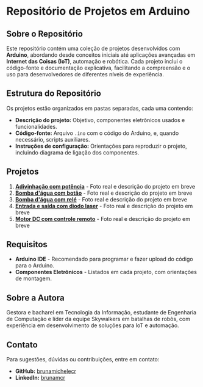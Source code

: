 # Repositório de Projetos em Arduino

## Sobre o Repositório
Este repositório contém uma coleção de projetos desenvolvidos com **Arduino**, abordando desde conceitos iniciais até aplicações avançadas em **Internet das Coisas (IoT)**, automação e robótica. Cada projeto inclui o código-fonte e documentação explicativa, facilitando a compreensão e o uso para desenvolvedores de diferentes níveis de experiência.

## Estrutura do Repositório
Os projetos estão organizados em pastas separadas, cada uma contendo:
- **Descrição do projeto:** Objetivo, componentes eletrônicos usados e funcionalidades.
- **Código-fonte:** Arquivo `.ino` com o código do Arduino, e, quando necessário, scripts auxiliares.
- **Instruções de configuração:** Orientações para reproduzir o projeto, incluindo diagrama de ligação dos componentes.

## Projetos
1. **[Adivinhação com potência](https://github.com/brunamichelecr/arduino/tree/main/adivinhacao_com_potencia)** - Foto real e descrição do projeto em breve
2. **[Bomba d'água com botão](https://github.com/brunamichelecr/arduino/tree/main/bomba_dagua_com_botao)** - Foto real e descrição do projeto em breve
3. **[Bomba d'água com relé](https://github.com/brunamichelecr/arduino/tree/main/bombacomrele)** - Foto real e descrição do projeto em breve
4. **[Entrada e saída com diodo laser](https://github.com/brunamichelecr/arduino/tree/main/entrada_e_saida_com_diodo_laser)** - Foto real e descrição do projeto em breve
5. **[Motor DC com controle remoto](https://github.com/brunamichelecr/arduino/tree/main/motor_DC_com_controle_remoto)** - Foto real e descrição do projeto em breve

## Requisitos
- **Arduino IDE** - Recomendado para programar e fazer upload do código para o Arduino.
- **Componentes Eletrônicos** - Listados em cada projeto, com orientações de montagem.

## Sobre a Autora
Gestora e bacharel em Tecnologia da Informação, estudante de Engenharia de Computação e líder da equipe Skywalkers em batalhas de robôs, com experiência em desenvolvimento de soluções para IoT e automação.

## Contato
Para sugestões, dúvidas ou contribuições, entre em contato:
- **GitHub:** [brunamichelecr](https://github.com/brunamichelecr)
- **LinkedIn:** [brunamcr](www.linkedin.com/in/brunamcr)



